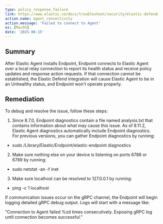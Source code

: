 ```yaml
---
type: policy_response_failure
link: https://www.elastic.co/docs/troubleshoot/security/elastic-defend#_resolve_the_issue
action.name: agent_connectivity
action.message: 'Failed to connect to Agent'
os: [MacOS]
date: '2025-08-15'
---
```


## Summary

After Elastic Agent installs Endpoint, Endpoint connects to Elastic Agent over a local relay connection to report its health status and receive policy updates and response action requests. If that connection cannot be established, the Elastic Defend integration will cause Elastic Agent to be in an Unhealthy status, and Endpoint won't operate properly.

## Remediation

To debug and resolve the issue, follow these steps:

1. Since 8.7.0, Endpoint diagnostics contain a file named analysis.txt that contains information about what may cause this issue. As of 8.11.2, Elastic Agent diagnostics automatically include Endpoint diagnostics. For previous versions, you can gather Endpoint diagnostics by running:

- sudo /Library/Elastic/Endpoint/elastic-endpoint diagnostics

2. Make sure nothing else on your device is listening on ports 6788 or 6789 by running:

- sudo netstat -an -f inet

3. Make sure localhost can be resolved to 127.0.0.1 by running:

- ping -c 1 localhost

If communication issues occur on the gRPC channel, the Endpoint will begin logging detailed gRPC debug output. Logs will start with a message like:

"Connection to Agent failed %zd times consecutively. Exposing gRPC log until connection becomes successful."
